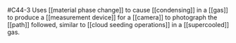 #C44-3 
Uses [[material phase change]] to cause [[condensing]] in a [[gas]] to produce a [[measurement device]] for a [[camera]] to photograph the [[path]] followed, similar to [[cloud seeding operations]] in a [[supercooled]] gas.